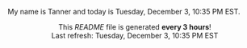 My name is Tanner and today is Tuesday, December 3, 10:35 PM EST.

<p align="center">This <i>README</i> file is generated <b>every 3 hours</b>!</br>Last refresh: Tuesday, December 3, 10:35 PM EST<br /></p>
